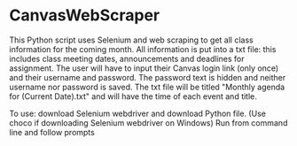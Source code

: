# CanvasWebScraper
This Python script uses Selenium and web scraping to get all class information for the coming month. All information is put into a txt file: this includes class meeting dates, announcements and deadlines for assignment. The user will have to input their Canvas login link (only once) and their username and password. The password text is hidden and neither username nor password is saved. The txt file will be titled "Monthly agenda for (Current Date).txt" and will have the time of each event and title.

To use: download Selenium webdriver and download Python file. (Use choco if downloading Selenium webdriver on Windows)
Run from command line and follow prompts

